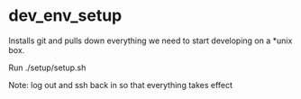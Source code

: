 dev_env_setup
=============

Installs git and pulls down everything we need to start developing on a *unix box.

Run ./setup/setup.sh

Note: log out and ssh back in so that everything takes effect
